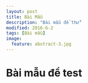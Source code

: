 ```yaml
---
layout: post
title: Bài Mẫu
description: "Bài mẫu để thử"
modified: 2016-6-2
tags: [Bài mẫu]
image:
  feature: abstract-3.jpg
---
```


# Bài mẫu để test
